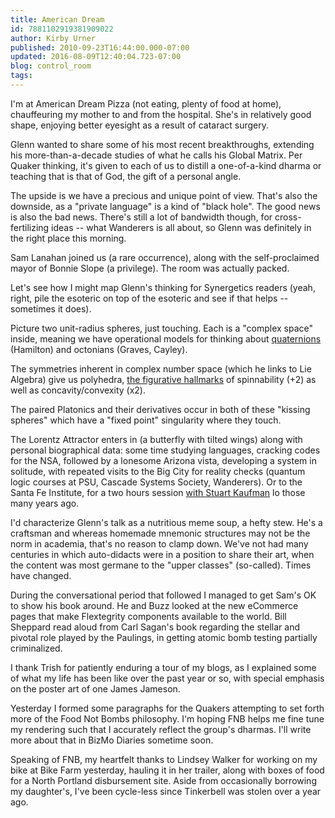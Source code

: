 ```yaml
---
title: American Dream
id: 7881102919381909022
author: Kirby Urner
published: 2010-09-23T16:44:00.000-07:00
updated: 2016-08-09T12:40:04.723-07:00
blog: control_room
tags: 
---
```


I'm at American Dream Pizza (not eating, plenty of food at home), chauffeuring my mother to and from the hospital. She's in relatively good shape, enjoying better eyesight as a result of cataract surgery. 

Glenn wanted to share some of his most recent breakthroughs, extending his more-than-a-decade studies of what he calls his Global Matrix. Per Quaker thinking, it's given to each of us to distill a one-of-a-kind dharma or teaching that is that of God, the gift of a personal angle. 

The upside is we have a precious and unique point of view. That's also the downside, as a "private language" is a kind of "black hole". The good news is also the bad news. There's still a lot of bandwidth though, for cross-fertilizing ideas -- what Wanderers is all about, so Glenn was definitely in the right place this morning. 

Sam Lanahan joined us (a rare occurrence), along with the self-proclaimed mayor of Bonnie Slope (a privilege). The room was actually packed.

Let's see how I might map Glenn's thinking for Synergetics readers (yeah, right, pile the esoteric on top of the esoteric and see if that helps -- sometimes it does).

Picture two unit-radius spheres, just touching. Each is a "complex space" inside, meaning we have operational models for thinking about [quaternions](http://www.4dsolutions.net/ocn/oopalgebra.html) (Hamilton) and octonians (Graves, Cayley).

The symmetries inherent in complex number space (which he links to Lie Algebra) give us polyhedra, [the figurative hallmarks](http://www.mathforum.org/kb/message.jspa?messageID=7227315&tstart=0) of spinnability (+2) as well as concavity/convexity (x2). 

The paired Platonics and their derivatives occur in both of these "kissing spheres" which have a "fixed point" singularity where they touch.

The Lorentz Attractor enters in (a butterfly with tilted wings) along with personal biographical data: some time studying languages, cracking codes for the NSA, followed by a lonesome Arizona vista, developing a system in solitude, with repeated visits to the Big City for reality checks (quantum logic courses at PSU, Cascade Systems Society, Wanderers). Or to the Santa Fe Institute, for a two hours session [with Stuart Kaufman](http://controlroom.blogspot.com/2009/04/reinventing-sacred.html) lo those many years ago.

I'd characterize Glenn's talk as a nutritious meme soup, a hefty stew.  He's a craftsman and whereas homemade mnemonic structures may not be the norm in academia, that's no reason to clamp down.  We've not had many centuries in which auto-didacts were in a position to share their art, when the content was most germane to the "upper classes" (so-called).  Times have changed.

During the conversational period that followed I managed to get Sam's OK to show his book around. He and Buzz looked at the new eCommerce pages that make Flextegrity components available to the world. Bill Sheppard read aloud from Carl Sagan's book regarding the stellar and pivotal role played by the Paulings, in getting atomic bomb testing partially criminalized.

I thank Trish for patiently enduring a tour of my blogs, as I explained some of what my life has been like over the past year or so, with special emphasis on the poster art of one James Jameson.

Yesterday I formed some paragraphs for the Quakers attempting to set forth more of the Food Not Bombs philosophy. I'm hoping FNB helps me fine tune my rendering such that I accurately reflect the group's dharmas. I'll write more about that in BizMo Diaries sometime soon.

Speaking of FNB, my heartfelt thanks to Lindsey Walker for working on my bike at Bike Farm yesterday, hauling it in her trailer, along with boxes of food for a North Portland disbursement site. Aside from occasionally borrowing my daughter's, I've been cycle-less since Tinkerbell was stolen over a year ago.